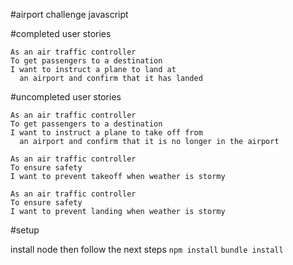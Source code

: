 #airport challenge javascript

#completed user stories

```
As an air traffic controller
To get passengers to a destination
I want to instruct a plane to land at
  an airport and confirm that it has landed
```

#uncompleted user stories

```
As an air traffic controller
To get passengers to a destination
I want to instruct a plane to take off from
  an airport and confirm that it is no longer in the airport
```

```
As an air traffic controller
To ensure safety
I want to prevent takeoff when weather is stormy
```

```
As an air traffic controller
To ensure safety
I want to prevent landing when weather is stormy
```

#setup

install node then follow the next steps
```npm install```
```bundle install```
